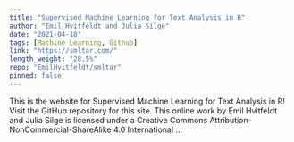```yaml
---
title: "Supervised Machine Learning for Text Analysis in R"
author: "Emil Hvitfeldt and Julia Silge"
date: "2021-04-18"
tags: [Machine Learning, Github]
link: "https://smltar.com/"
length_weight: "28.5%"
repo: "EmilHvitfeldt/smltar"
pinned: false
---
```


This is the website for Supervised Machine Learning for Text Analysis in R! Visit the GitHub repository for this site. This online work by Emil Hvitfeldt and Julia Silge is licensed under a Creative Commons Attribution-NonCommercial-ShareAlike 4.0 International ...
